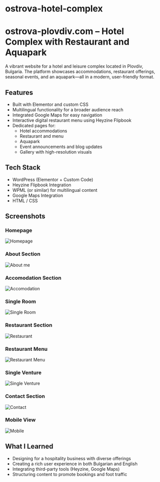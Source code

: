 # ostrova-hotel-complex
# ostrova-plovdiv.com – Hotel Complex with Restaurant and Aquapark

A vibrant website for a hotel and leisure complex located in Plovdiv, Bulgaria. The platform showcases accommodations, restaurant offerings, seasonal events, and an aquapark—all in a modern, user-friendly format.

## Features
- Built with Elementor and custom CSS
- Multilingual functionality for a broader audience reach
- Integrated Google Maps for easy navigation
- Interactive digital restaurant menu using Heyzine Flipbook
- Dedicated pages for:
  - Hotel accommodations
  - Restaurant and menu
  - Aquapark
  - Event announcements and blog updates
  - Gallery with high-resolution visuals

## Tech Stack
- WordPress (Elementor + Custom Code)
- Heyzine Flipbook Integration
- WPML (or similar) for multilingual content
- Google Maps Integration
- HTML / CSS

## Screenshots

### Homepage
![Homepage](https://github.com/user-attachments/assets/7ff36fcc-ca8e-4100-86f7-e48612c25d4a)

### About Section
![About me](https://github.com/user-attachments/assets/3d12543e-48db-432a-b454-38fb95f12ac4)

### Accomodation Section
![Accomodation](https://github.com/user-attachments/assets/456044fe-68f0-4e83-8305-9eb6e6f5a1f3)

### Single Room
![Single Room](https://github.com/user-attachments/assets/2f7e2b81-2dbc-4f42-9570-fbdec8285782)

### Restaurant Section
![Restaurant](https://github.com/user-attachments/assets/40dc8989-6cbe-4abe-bd32-c505adbf070c)

### Restaurant Menu
![Restaurant Menu](https://github.com/user-attachments/assets/a0876ba4-1ca0-40d9-a1e6-5b738df066a2)

### Single Venture
![Single Venture](https://github.com/user-attachments/assets/9c0ee4cf-c89b-4029-8536-bb7b4d686211)

### Contact Section
![Contact](https://github.com/user-attachments/assets/e5049c29-67cc-4d3e-8a0f-a4912508f33b)

### Mobile View
![Mobile](https://github.com/user-attachments/assets/9b1ee22f-266c-4b88-a002-41d1f490e0a8)


## What I Learned
- Designing for a hospitality business with diverse offerings
- Creating a rich user experience in both Bulgarian and English
- Integrating third-party tools (Heyzine, Google Maps)
- Structuring content to promote bookings and foot traffic

